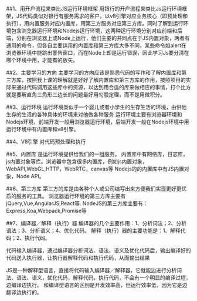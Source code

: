 ##1、用开户流程来类比JS运行环境框架
用银行的开户流程来类比Js运行环境框架，JS代码类似对银行有服务需求的客户，以v8引擎对应业务核心（即预处理和执行），用内置服务对应内置库，用第三方服务对应第三方库。同时了解到运行环境包含浏览器运行环境和Nodejs运行环境，这两种运行环境分别对应前端和后端，分别在浏览器上或Node上运行，他们主要的共同点在于JS内置对象，两者有通用的命令，但各自主要运用的内置库和第三方库大多不同，某些命令如alert在浏览器环境中能跳出警告窗口，而在Node上却是运行错误，因此学习Js要分清在哪个环境中用，才能有的放矢。

##2、主要学习的方向
主要学习的方向应该是熟悉代码的写作和了解内置库和第三方库，按照我上课的理解就是好好了解内置库和第三方库的作用，按照项目的实际来通过代码调用这些库中的资源，以达到用合适的库来做相应的事情，打个比方就是要解直角三角形三边长的问题最好用勾股定理，而不是用微积分。

##3、运行环境
运行环境类似于一个婴儿或者小学生的生存生活的环境，由供他生存的生活的各种具体的环境来对他做各种服务
运行环境主要有浏览器环境和Nodejs环境，前端开发一般用浏览器运行环境，后端开发一般在Nodejs环境中用
运行环境中有内置库和v8引擎。


##4、V8引擎
对代码预处理和执行


##5、内置库
是运行环境提供给我们的一组服务。
内置库中有网络库，日志库，js内置对象等库。浏览器中包含很多内置库，例如js内置对象，WebAPI,WebGL,HTTP，WebRTC，canvas等
Nodejs的的内置库中有JS内置对象，Node API。

##6、第三方库
第三方的库是由各种个人或公司编写出来方便我们实现更好更优质的服务的工具。
浏览器运行环境的第三方库主要有jQuery,Vue,AngularJS,React等.
NodeJS的第三方库主要有：Express,Koa,Webpack,Promise等

##7、编译器／解释（执行）器
编译器的几个主要作用：1、分析词法；2、分析语法；3、分析语义；4、优化代码。
解释（执行）器的主要功能是：1、解释代码；2、执行代码。

代码输入编译器，通过编译器分析词法、语法、语义及优化代码后，输出编译好的代码送入执行器，让执行器解释代码和执行代码，从而输出结果

JS是一种解释型语言，直接将代码输入编译器／解释器，它就能边进行分析词法、语法、语义，优化代码，解释代码，执行代码，不会有一个明显的编译过程，边编译边执行。
和编译型语言的区别是开发效率高，但运行效率低，因为它是边翻译边执行的。

